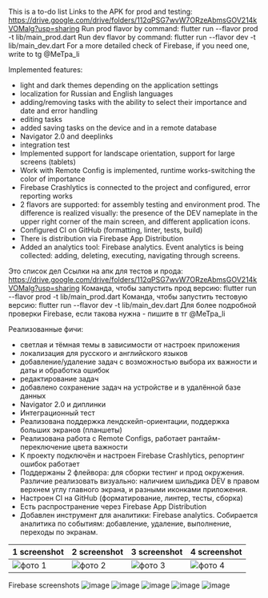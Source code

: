 This is a to-do list
Links to the APK for prod and testing:
https://drive.google.com/drive/folders/112qPSG7wvW7ORzeAbmsGOV214kVOMalg?usp=sharing
Run prod flavor by command: flutter run --flavor prod -t lib/main_prod.dart
Run dev flavor by command: flutter run --flavor dev -t lib/main_dev.dart
For a more detailed check of Firebase, if you need one, write to tg @MeTpa_li

Implemented features:
- light and dark themes depending on the application settings
- localization for Russian and English languages
- adding/removing tasks with the ability to select their importance and date and error handling
- editing tasks
- added saving tasks on the device and in a remote database
- Navigator 2.0 and deeplinks
- integration test
- Implemented support for landscape orientation, support for large screens (tablets)
- Work with Remote Config is implemented, runtime works-switching the color of importance
-  Firebase Crashlytics is connected to the project and configured, error reporting works
-   2 flavors are supported: for assembly testing and environment prod. The difference is realized visually: the presence of the DEV nameplate in the upper right corner of the main screen, and different application icons.
-  Configured CI on GitHub (formatting, linter, tests, build)
-  There is distribution via Firebase App Distribution
-  Added an analytics tool: Firebase analytics. Event analytics is being collected: adding, deleting, executing, navigating through screens.
  
Это список дел
Ссылки на апк для тестов и прода:
https://drive.google.com/drive/folders/112qPSG7wvW7ORzeAbmsGOV214kVOMalg?usp=sharing
Команда, чтобы запустить прод версию: flutter run --flavor prod -t lib/main_prod.dart
Команда, чтобы запустить тестовую версию: flutter run --flavor dev -t lib/main_dev.dart
Для более подробной проверки Firebase, если такова нужна - пишите в тг @MeTpa_li

Реализованные фичи:
 - светлая и тёмная темы в зависимости от настроек приложения
 - локализация для русского и английского языков
 - добавление/удаление задач с возможностью выбора их важности и даты и обработка ошибок
 - редактирование задач
 - добавлено сохранение задач на устройстве и в удалённой базе данных
 - Navigator 2.0 и диплинки
 - Интеграционный тест
 - Реализована поддержка лендскейп-ориентации, поддержка больших экранов (планшеты)
 - Реализована работа с Remote Configs, работает рантайм-переключение цвета важности
 - К проекту подключён и настроен Firebase Crashlytics, репортинг ошибок работает
 - Поддержаны 2 флейвора: для сборки тестинг и прод окружения. Различие реализовать визуально: наличием шильдика DEV в правом верхнем углу главного экрана, и разными иконками приложения.
 - Настроен CI на GitHub (форматирование, линтер, тесты, сборка)
 - Есть распространение через Firebase App Distribution
 - Добавлен инструмент для аналитики: Firebase analytics. Собирается аналитика по событиям: добавление, удаление, выполнение, переходы по экранам.

| 1 screenshot  | 2 screenshot  | 3 screenshot  | 4 screenshot  |
| ------------- | ------------- | ------------- | ------------- |
| ![фото 1](https://github.com/MeTpali/todoList/assets/108015452/1dcf1f4d-9392-417a-bdca-751fee4293ee) | ![фото 2](https://github.com/MeTpali/todoList/assets/108015452/f5ae970c-e059-4624-aeb1-5d11e56dbfda)  | ![фото 3](https://github.com/MeTpali/todoList/assets/108015452/3aed0592-c3dd-41d8-850b-bfee198faa4b)  | ![фото 4](https://github.com/MeTpali/todoList/assets/108015452/96232f10-1cc2-4349-8f3d-bed3c5233732)  |


Firebase screenshots
![image](https://github.com/MeTpali/todo_list_shmr/assets/108015452/08fc7d5c-c85d-4201-862b-fedda8eb1b25)
![image](https://github.com/MeTpali/todo_list_shmr/assets/108015452/4c67d0fc-69a0-4a74-a444-f38d23552822)
![image](https://github.com/MeTpali/todo_list_shmr/assets/108015452/1995722b-ca1a-4b3a-b4af-a24624786039)
![image](https://github.com/MeTpali/todo_list_shmr/assets/108015452/685d777c-16f5-4c62-ab7f-94fb8e196b01)
![image](https://github.com/MeTpali/todo_list_shmr/assets/108015452/c81b8a7f-86a5-4ccb-b576-dac4a121b28e)
